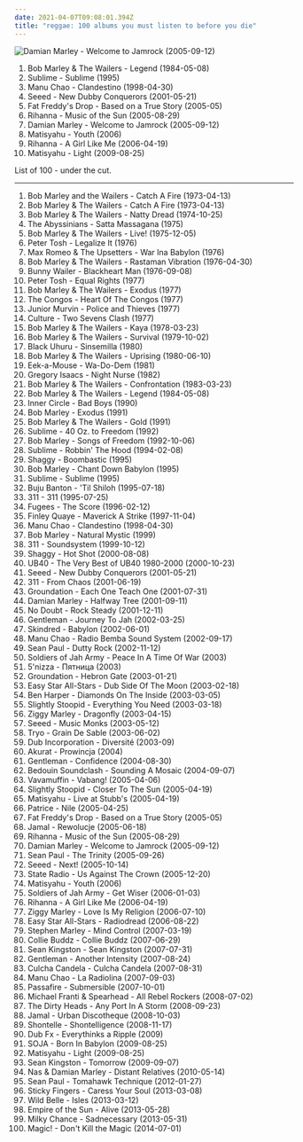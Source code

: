 ```yaml
---
date: 2021-04-07T09:08:01.394Z
title: "reggae: 100 albums you must listen to before you die"
---
```

![Damian Marley - Welcome to Jamrock (2005-09-12)](http://coverartarchive.org/release/9941d131-dcc3-4f92-b550-0074aabbb639/1313237551-500.jpg "Damian Marley - Welcome to Jamrock (2005-09-12)")
<ol class="albums">
<li data-cover="https://via.placeholder.com/450" data-tags="reggae" role="button">Bob Marley & The Wailers - Legend (1984-05-08)</li>
<li data-cover="https://img.discogs.com/Ufmdj-To-YcdwiTxBKk5MpsHWds=/fit-in/600x590/filters:strip_icc():format(jpeg):mode_rgb():quality(90)/discogs-images/R-644781-1556908119-5291.jpeg.jpg" data-tags="ska" role="button">Sublime - Sublime (1995)</li>
<li data-cover="http://coverartarchive.org/release/14dd5d50-34b9-4488-b87f-a79b5a6b52f5/6051149256-500.jpg" data-tags="latin, reggae" role="button">Manu Chao - Clandestino (1998-04-30)</li>
<li data-cover="http://coverartarchive.org/release/aa8f796b-28e8-4b46-92ab-ae4d74c6dfa0/11539914728-500.jpg" data-tags="reggae" role="button">Seeed - New Dubby Conquerors (2001-05-21)</li>
<li data-cover="http://coverartarchive.org/release/0b3d401e-aa43-3e84-9b9b-51e0b67bce8a/5921779355-500.jpg" data-tags="reggae, dub" role="button">Fat Freddy's Drop - Based on a True Story (2005-05)</li>
<li data-cover="http://coverartarchive.org/release/305cbd20-78ee-4e61-bfea-a99657790648/8884293748-500.jpg" data-tags="rnb, rihanna, reggae, dancehall" role="button">Rihanna - Music of the Sun (2005-08-29)</li>
<li data-cover="http://coverartarchive.org/release/9941d131-dcc3-4f92-b550-0074aabbb639/1313237551-500.jpg" data-tags="reggae" role="button">Damian Marley - Welcome to Jamrock (2005-09-12)</li>
<li data-cover="https://via.placeholder.com/450" data-tags="reggae" role="button">Matisyahu - Youth (2006)</li>
<li data-cover="http://coverartarchive.org/release/c3f71ac7-d8e1-4e21-8fd8-2fcfd82e1d0f/14539810071-500.jpg" data-tags="pop, rnb, rihanna" role="button">Rihanna - A Girl Like Me (2006-04-19)</li>
<li data-cover="http://coverartarchive.org/release/33620140-e22f-4fe7-8215-481b995c92da/5362543742-500.jpg" data-tags="reggae, matisyahu" role="button">Matisyahu - Light (2009-08-25)</li>
</ol>
List of 100 - under the cut.
<!-- more -->

_________________

<ol class="albums">
<li data-cover="https://via.placeholder.com/450" data-tags="reggae" role="button">
Bob Marley and the Wailers - Catch A Fire (1973-04-13)
</li>
<li data-cover="http://coverartarchive.org/release/346d6784-4108-4ec2-a40b-3500c56d4f08/16612065220-500.jpg" data-tags="reggae" role="button">
Bob Marley & The Wailers - Catch A Fire (1973-04-13)
</li>
<li data-cover="http://coverartarchive.org/release/6e34dc9d-6ddd-45d2-8e06-e466db9f2b5c/1774890562-500.jpg" data-tags="reggae" role="button">
Bob Marley & The Wailers - Natty Dread (1974-10-25)
</li>
<li data-cover="http://coverartarchive.org/release/253141a6-5eef-4205-a8e9-2a7d1cfecafb/14856274413-500.jpg" data-tags="reggae, roots reggae" role="button">
The Abyssinians - Satta Massagana (1975)
</li>
<li data-cover="http://coverartarchive.org/release/0fa2416d-3813-4639-90d4-c308779b3802/5478169435-500.jpg" data-tags="reggae" role="button">
Bob Marley & The Wailers - Live! (1975-12-05)
</li>
<li data-cover="https://via.placeholder.com/450" data-tags="reggae" role="button">
Peter Tosh - Legalize It (1976)
</li>
<li data-cover="https://img.discogs.com/__0aUi3zxVZV17xa9s1DusPZbDQ=/fit-in/507x480/filters:strip_icc():format(jpeg):mode_rgb():quality(90)/discogs-images/R-163696-1306322423.jpeg.jpg" data-tags="reggae" role="button">
Max Romeo & The Upsetters - War Ina Babylon (1976)
</li>
<li data-cover="http://coverartarchive.org/release/265eee3a-4911-4b31-9c4d-1c02e5506412/27192834336-500.jpg" data-tags="reggae" role="button">
Bob Marley & The Wailers - Rastaman Vibration (1976-04-30)
</li>
<li data-cover="https://img.discogs.com/4i65CRT_E8YzxbuLI_AS-Zg1mzs=/fit-in/600x597/filters:strip_icc():format(jpeg):mode_rgb():quality(90)/discogs-images/R-2526827-1336198334.jpeg.jpg" data-tags="reggae" role="button">
Bunny Wailer - Blackheart Man (1976-09-08)
</li>
<li data-cover="https://via.placeholder.com/450" data-tags="reggae" role="button">
Peter Tosh - Equal Rights (1977)
</li>
<li data-cover="https://via.placeholder.com/450" data-tags="reggae" role="button">
Bob Marley & The Wailers - Exodus (1977)
</li>
<li data-cover="http://coverartarchive.org/release/24cc86e2-343b-4555-bfa1-76b515c20531/16135860847-500.jpg" data-tags="reggae" role="button">
The Congos - Heart Of The Congos (1977)
</li>
<li data-cover="http://coverartarchive.org/release/ac29f926-d13a-4953-a19f-8e82b4692a72/15830333372-500.jpg" data-tags="reggae" role="button">
Junior Murvin - Police and Thieves (1977)
</li>
<li data-cover="https://img.discogs.com/M4Jaf2rjoXt9OFZNOLGDixTK7uA=/fit-in/336x342/filters:strip_icc():format(jpeg):mode_rgb():quality(90)/discogs-images/R-2291030-1345170775-4916.jpeg.jpg" data-tags="reggae" role="button">
Culture - Two Sevens Clash (1977)
</li>
<li data-cover="http://coverartarchive.org/release/3ed43286-195b-4e8c-a90d-add220e8c966/3336058240-500.jpg" data-tags="reggae" role="button">
Bob Marley & The Wailers - Kaya (1978-03-23)
</li>
<li data-cover="http://coverartarchive.org/release/8615d2a7-45e6-4a3c-9520-58f6ffd4054b/2012570147-500.jpg" data-tags="reggae" role="button">
Bob Marley & The Wailers - Survival (1979-10-02)
</li>
<li data-cover="https://img.discogs.com/bfmuDOi-MheZ4zJ1gnJEmsVnDYQ=/fit-in/600x587/filters:strip_icc():format(jpeg):mode_rgb():quality(90)/discogs-images/R-882360-1377803841-7476.jpeg.jpg" data-tags="reggae" role="button">
Black Uhuru - Sinsemilla (1980)
</li>
<li data-cover="http://coverartarchive.org/release/5930d9d3-a056-44eb-b90c-83692b58dbad/16612832348-500.jpg" data-tags="reggae" role="button">
Bob Marley & The Wailers - Uprising (1980-06-10)
</li>
<li data-cover="http://coverartarchive.org/release/743d2865-bf5f-45bb-a190-a3e2db9eca42/11950132586-500.jpg" data-tags="reggae" role="button">
Eek-a-Mouse - Wa-Do-Dem (1981)
</li>
<li data-cover="https://img.discogs.com/CMMqYfn7DjqlcfBcSEDR-GmDKhA=/fit-in/300x300/filters:strip_icc():format(jpeg):mode_rgb():quality(90)/discogs-images/R-681174-1147040773.jpeg.jpg" data-tags="reggae" role="button">
Gregory Isaacs - Night Nurse (1982)
</li>
<li data-cover="http://coverartarchive.org/release/9f3c7fc2-36ef-46c9-b589-66c60df37857/12001414579-500.jpg" data-tags="reggae, roots reggae" role="button">
Bob Marley & The Wailers - Confrontation (1983-03-23)
</li>
<li data-cover="https://via.placeholder.com/450" data-tags="reggae" role="button">
Bob Marley & The Wailers - Legend (1984-05-08)
</li>
<li data-cover="https://img.discogs.com/cfc9e7fd50d7c9c08931869b95f6849a01d0635d/images/spacer.gif" data-tags="reggae" role="button">
Inner Circle - Bad Boys (1990)
</li>
<li data-cover="http://coverartarchive.org/release/cc441399-33e2-4f72-bf78-fd5e74664eb8/10816564440-500.jpg" data-tags="reggae" role="button">
Bob Marley - Exodus (1991)
</li>
<li data-cover="http://coverartarchive.org/release/f6a6d520-d743-4c71-bff3-299da409f34d/4895309608-500.jpg" data-tags="classic rock, reggae, ska, roots, roots reggae, lion" role="button">
Bob Marley & The Wailers - Gold (1991)
</li>
<li data-cover="https://img.discogs.com/W3eZVU8t-xs-vnAnxPNb66ZCsxE=/fit-in/439x423/filters:strip_icc():format(jpeg):mode_rgb():quality(90)/discogs-images/R-586476-1287610524.gif.jpg" data-tags="ska, rock" role="button">
Sublime - 40 Oz. to Freedom (1992)
</li>
<li data-cover="https://via.placeholder.com/450" data-tags="reggae" role="button">
Bob Marley - Songs of Freedom (1992-10-06)
</li>
<li data-cover="http://coverartarchive.org/release/8ad64552-1b61-4a7d-97cf-c8ec1cf46530/5216864402-500.jpg" data-tags="reggae, punk, dub" role="button">
Sublime - Robbin' The Hood (1994-02-08)
</li>
<li data-cover="http://coverartarchive.org/release/4613c1ad-f235-4306-a48b-78f28f24fd81/25846790445-500.jpg" data-tags="reggae" role="button">
Shaggy - Boombastic (1995)
</li>
<li data-cover="http://coverartarchive.org/release/081410c0-39f9-4c47-bd43-046483200a08/15276429272-500.jpg" data-tags="reggae" role="button">
Bob Marley - Chant Down Babylon (1995)
</li>
<li data-cover="https://img.discogs.com/Ufmdj-To-YcdwiTxBKk5MpsHWds=/fit-in/600x590/filters:strip_icc():format(jpeg):mode_rgb():quality(90)/discogs-images/R-644781-1556908119-5291.jpeg.jpg" data-tags="ska" role="button">
Sublime - Sublime (1995)
</li>
<li data-cover="http://coverartarchive.org/release/a9cf01b2-6efe-4353-a47f-7d372c7aa6ce/17871090842-500.jpg" data-tags="reggae" role="button">
Buju Banton - 'Til Shiloh (1995-07-18)
</li>
<li data-cover="http://coverartarchive.org/release/28e7a3e1-b4ba-4f58-a9e5-fa6d5936d5bc/2038812187-500.jpg" data-tags="alternative rock, rock" role="button">
311 - 311 (1995-07-25)
</li>
<li data-cover="http://coverartarchive.org/release/a8ac0c88-6980-411d-8c88-3eed140f71ed/7644775051-500.jpg" data-tags="hip-hop" role="button">
Fugees - The Score (1996-02-12)
</li>
<li data-cover="http://coverartarchive.org/release/1acaab9d-031a-44e0-a3c2-8b33190b73a8/24106415731-500.jpg" data-tags="reggae, reggaeindie" role="button">
Finley Quaye - Maverick A Strike (1997-11-04)
</li>
<li data-cover="http://coverartarchive.org/release/14dd5d50-34b9-4488-b87f-a79b5a6b52f5/6051149256-500.jpg" data-tags="latin, reggae" role="button">
Manu Chao - Clandestino (1998-04-30)
</li>
<li data-cover="https://via.placeholder.com/450" data-tags="reggae" role="button">
Bob Marley - Natural Mystic (1999)
</li>
<li data-cover="https://img.discogs.com/BOVm2LL9AWwaxhS-ebRuyVisVcY=/fit-in/500x498/filters:strip_icc():format(jpeg):mode_rgb():quality(90)/discogs-images/R-602393-1137205374.jpeg.jpg" data-tags="reggae, alternative rock" role="button">
311 - Soundsystem (1999-10-12)
</li>
<li data-cover="http://coverartarchive.org/release/89d58ec8-ece2-36ce-95de-b3216f096438/5134560010-500.jpg" data-tags="reggae, dancehall" role="button">
Shaggy - Hot Shot (2000-08-08)
</li>
<li data-cover="http://coverartarchive.org/release/86b1f03a-52fe-3846-b0e4-7109ec1bc9fd/7455522854-500.jpg" data-tags="reggae" role="button">
UB40 - The Very Best of UB40 1980-2000 (2000-10-23)
</li>
<li data-cover="http://coverartarchive.org/release/aa8f796b-28e8-4b46-92ab-ae4d74c6dfa0/11539914728-500.jpg" data-tags="reggae" role="button">
Seeed - New Dubby Conquerors (2001-05-21)
</li>
<li data-cover="http://coverartarchive.org/release/42680bd0-54d5-4f68-9b4a-187861ff634f/15999540484-500.jpg" data-tags="reggae, alternative rock, rock" role="button">
311 - From Chaos (2001-06-19)
</li>
<li data-cover="https://via.placeholder.com/450" data-tags="reggae, roots reggae" role="button">
Groundation - Each One Teach One (2001-07-31)
</li>
<li data-cover="http://coverartarchive.org/release/abdca650-0707-494b-88c2-567e7eae354e/8093633767-500.jpg" data-tags="reggae" role="button">
Damian Marley - Halfway Tree (2001-09-11)
</li>
<li data-cover="http://coverartarchive.org/release/0de8efff-e99a-410e-9062-71fd6a63c3f1/8569046324-500.jpg" data-tags="rock, pop, ska" role="button">
No Doubt - Rock Steady (2001-12-11)
</li>
<li data-cover="http://coverartarchive.org/release/ba1a1b38-6c46-4126-9c7a-fe734f562a25/3330491024-500.jpg" data-tags="reggae" role="button">
Gentleman - Journey To Jah (2002-03-25)
</li>
<li data-cover="http://coverartarchive.org/release/714d1b4a-6739-4f38-a8c4-197379780bbd/28115360386-500.jpg" data-tags="metal, reggae metal" role="button">
Skindred - Babylon (2002-06-01)
</li>
<li data-cover="http://coverartarchive.org/release/0eb8896a-8c3e-418d-ac86-159e41757599/4799862055-500.jpg" data-tags="reggae" role="button">
Manu Chao - Radio Bemba Sound System (2002-09-17)
</li>
<li data-cover="http://coverartarchive.org/release/8c10b3ec-a0ff-4819-a6e9-9287c48e5a85/15542855333-500.jpg" data-tags="dancehall" role="button">
Sean Paul - Dutty Rock (2002-11-12)
</li>
<li data-cover="http://coverartarchive.org/release/4d8267e8-538e-45ce-9869-ab3141de7d9a/2002597102-500.jpg" data-tags="reggae" role="button">
Soldiers of Jah Army - Peace In A Time Of War (2003)
</li>
<li data-cover="http://coverartarchive.org/release/7017554d-4cd6-465d-b28b-095e8ba49015/5961350059-500.jpg" data-tags="reggae" role="button">
5'nizza - Пятница (2003)
</li>
<li data-cover="http://coverartarchive.org/release/0feac73a-6fb2-43b4-b4d0-0de742c16bfd/28260652291-500.jpg" data-tags="reggae" role="button">
Groundation - Hebron Gate (2003-01-21)
</li>
<li data-cover="http://coverartarchive.org/release/5c285b48-a2ee-4328-9398-d7b971272c05/5795022837-500.jpg" data-tags="dub, reggae" role="button">
Easy Star All-Stars - Dub Side Of The Moon (2003-02-18)
</li>
<li data-cover="http://coverartarchive.org/release/5e500047-978a-44d4-84ef-f714be4235ec/16071252194-500.jpg" data-tags="rock, soul, blues, ben harper" role="button">
Ben Harper - Diamonds On The Inside (2003-03-05)
</li>
<li data-cover="https://img.discogs.com/KgBjHyjGEwqcvfrXOmPth4FEFFQ=/fit-in/600x601/filters:strip_icc():format(jpeg):mode_rgb():quality(90)/discogs-images/R-3576516-1336355004.jpeg.jpg" data-tags="reggae, ska, summer" role="button">
Slightly Stoopid - Everything You Need (2003-03-18)
</li>
<li data-cover="http://coverartarchive.org/release/470a6f6b-d9ef-4d0f-9908-3448b1ae5c3a/3727458951-500.jpg" data-tags="reggae" role="button">
Ziggy Marley - Dragonfly (2003-04-15)
</li>
<li data-cover="https://via.placeholder.com/450" data-tags="reggae" role="button">
Seeed - Music Monks (2003-05-12)
</li>
<li data-cover="http://coverartarchive.org/release/2d41f2db-27fe-4bd8-af53-2f1a29435276/19380694738-500.jpg" data-tags="reggae, french" role="button">
Tryo - Grain De Sable (2003-06-02)
</li>
<li data-cover="http://coverartarchive.org/release/c272f6bd-6689-4e63-86d5-c37d8fc878d2/1769935932-500.jpg" data-tags="reggae" role="button">
Dub Incorporation - Diversité (2003-09)
</li>
<li data-cover="https://img.discogs.com/MSdFRkrA_XBkw_dEiS5f9MTrT4k=/fit-in/200x199/filters:strip_icc():format(jpeg):mode_rgb():quality(90)/discogs-images/R-1546079-1301302877.jpeg.jpg" data-tags="alternative, reggae, ska" role="button">
Akurat - Prowincja (2004)
</li>
<li data-cover="http://coverartarchive.org/release/b2d92f8d-589a-47fb-94a3-dbb93cd36807/14053265245-500.jpg" data-tags="reggae" role="button">
Gentleman - Confidence (2004-08-30)
</li>
<li data-cover="https://via.placeholder.com/450" data-tags="dub, reggae" role="button">
Bedouin Soundclash - Sounding A Mosaic (2004-09-07)
</li>
<li data-cover="http://coverartarchive.org/release/bdfe45eb-0b2d-4c96-bfc9-9b5c8b479b9a/5876442790-500.jpg" data-tags="reggae" role="button">
Vavamuffin - Vabang! (2005-04-06)
</li>
<li data-cover="https://via.placeholder.com/450" data-tags="reggae" role="button">
Slightly Stoopid - Closer To The Sun (2005-04-19)
</li>
<li data-cover="http://coverartarchive.org/release/87f822d6-602c-3e33-9e62-024eacfcf60c/28709837363-500.jpg" data-tags="reggae, matisyahu" role="button">
Matisyahu - Live at Stubb's (2005-04-19)
</li>
<li data-cover="https://via.placeholder.com/450" data-tags="reggae" role="button">
Patrice - Nile (2005-04-25)
</li>
<li data-cover="http://coverartarchive.org/release/0b3d401e-aa43-3e84-9b9b-51e0b67bce8a/5921779355-500.jpg" data-tags="reggae, dub" role="button">
Fat Freddy's Drop - Based on a True Story (2005-05)
</li>
<li data-cover="http://coverartarchive.org/release/1bdc7ea1-8d62-4861-8a10-daa08f6d6af9/4136848887-500.jpg" data-tags="reggae, ragga, jamal, dancehall" role="button">
Jamal - Rewolucje (2005-06-18)
</li>
<li data-cover="http://coverartarchive.org/release/305cbd20-78ee-4e61-bfea-a99657790648/8884293748-500.jpg" data-tags="rnb, rihanna, reggae, dancehall" role="button">
Rihanna - Music of the Sun (2005-08-29)
</li>
<li data-cover="http://coverartarchive.org/release/9941d131-dcc3-4f92-b550-0074aabbb639/1313237551-500.jpg" data-tags="reggae" role="button">
Damian Marley - Welcome to Jamrock (2005-09-12)
</li>
<li data-cover="http://coverartarchive.org/release/635c9c26-e418-3e1e-b6ff-247fa6e631ba/1337019624-500.jpg" data-tags="reggae, dancehall" role="button">
Sean Paul - The Trinity (2005-09-26)
</li>
<li data-cover="https://img.discogs.com/GUq_JB_l0I6gNuYQSQcD1jqJhAU=/fit-in/600x605/filters:strip_icc():format(jpeg):mode_rgb():quality(90)/discogs-images/R-1910644-1502355394-1079.jpeg.jpg" data-tags="reggae, dancehall" role="button">
Seeed - Next! (2005-10-14)
</li>
<li data-cover="http://coverartarchive.org/release/c2b401b0-17d6-4c99-b682-a44228ed8ee0/15278504062-500.jpg" data-tags="reggae" role="button">
State Radio - Us Against The Crown (2005-12-20)
</li>
<li data-cover="https://via.placeholder.com/450" data-tags="reggae" role="button">
Matisyahu - Youth (2006)
</li>
<li data-cover="http://coverartarchive.org/release/088f9e29-f5d3-43b6-a84d-d856e8e3b0f7/1238523640-500.jpg" data-tags="reggae, modern reggae" role="button">
Soldiers of Jah Army - Get Wiser (2006-01-03)
</li>
<li data-cover="http://coverartarchive.org/release/c3f71ac7-d8e1-4e21-8fd8-2fcfd82e1d0f/14539810071-500.jpg" data-tags="pop, rnb, rihanna" role="button">
Rihanna - A Girl Like Me (2006-04-19)
</li>
<li data-cover="https://via.placeholder.com/450" data-tags="reggae" role="button">
Ziggy Marley - Love Is My Religion (2006-07-10)
</li>
<li data-cover="http://coverartarchive.org/release/c13c0bb8-8e6b-4163-a053-5ad21f6fec2b/22100874189-500.jpg" data-tags="reggae" role="button">
Easy Star All-Stars - Radiodread (2006-08-22)
</li>
<li data-cover="http://coverartarchive.org/release/e0628139-bdef-4cb1-aaa1-5ecf073ffcb4/15635147931-500.jpg" data-tags="reggae" role="button">
Stephen Marley - Mind Control (2007-03-19)
</li>
<li data-cover="http://coverartarchive.org/release/1ef12e2b-5c2b-4312-a510-7f3f886c6562/26476184196-500.jpg" data-tags="reggae" role="button">
Collie Buddz - Collie Buddz (2007-06-29)
</li>
<li data-cover="http://coverartarchive.org/release/8bf24b86-8ec0-4348-af99-d919057ed774/12243482446-500.jpg" data-tags="rnb, hip-hop, sean kingston" role="button">
Sean Kingston - Sean Kingston (2007-07-31)
</li>
<li data-cover="http://coverartarchive.org/release/0a7a16b9-704e-3dea-9d92-fc79ccb81512/15248891704-500.jpg" data-tags="reggae" role="button">
Gentleman - Another Intensity (2007-08-24)
</li>
<li data-cover="http://coverartarchive.org/release/c09740e6-06a3-47d5-bc92-ff548e87b955/3602793651-500.jpg" data-tags="deutsch, reggae" role="button">
Culcha Candela - Culcha Candela (2007-08-31)
</li>
<li data-cover="https://img.discogs.com/qVjBD2zNd7yt8T2nhZpyzlDXRmM=/fit-in/600x596/filters:strip_icc():format(jpeg):mode_rgb():quality(90)/discogs-images/R-1061809-1511883604-1888.jpeg.jpg" data-tags="latin" role="button">
Manu Chao - La Radiolina (2007-09-03)
</li>
<li data-cover="https://via.placeholder.com/450" data-tags="reggae, roots reggae, swedish reggae" role="button">
Passafire - Submersible (2007-10-01)
</li>
<li data-cover="http://coverartarchive.org/release/7aa8f878-1ca8-4550-b273-042a397c69a2/24391938485-500.jpg" data-tags="reggae, rock" role="button">
Michael Franti & Spearhead - All Rebel Rockers (2008-07-02)
</li>
<li data-cover="http://coverartarchive.org/release/9d68e86c-ca8e-403b-a208-5f440fcc6aa5/8684760406-500.jpg" data-tags="reggae, 00s, rap rock, opelmelange" role="button">
The Dirty Heads - Any Port In A Storm (2008-09-23)
</li>
<li data-cover="http://coverartarchive.org/release/7b71290e-af6f-4906-9368-c03f1360a1b4/4136795948-500.jpg" data-tags="reggae, polish" role="button">
Jamal - Urban Discotheque (2008-10-03)
</li>
<li data-cover="http://coverartarchive.org/release/41766637-4e52-4831-be2d-8361c745963f/15054862419-500.jpg" data-tags="reggae, rnb" role="button">
Shontelle - Shontelligence (2008-11-17)
</li>
<li data-cover="http://coverartarchive.org/release/744ae359-3156-4b4a-b0ac-38c3e160b64c/1242688139-500.jpg" data-tags="beatbox, reggae, dub, dubstep" role="button">
Dub Fx - Everythinks a Ripple (2009)
</li>
<li data-cover="https://img.discogs.com/7eqUgWnHqVgWeWO9cepdlyAgXdE=/fit-in/565x565/filters:strip_icc():format(jpeg):mode_rgb():quality(90)/discogs-images/R-413257-1419282639-3801.jpeg.jpg" data-tags="reggae, soja" role="button">
SOJA - Born In Babylon (2009-08-25)
</li>
<li data-cover="http://coverartarchive.org/release/33620140-e22f-4fe7-8215-481b995c92da/5362543742-500.jpg" data-tags="reggae, matisyahu" role="button">
Matisyahu - Light (2009-08-25)
</li>
<li data-cover="https://img.discogs.com/o8A0rfW_oUdwmIi36ut6xctSpg0=/fit-in/400x400/filters:strip_icc():format(jpeg):mode_rgb():quality(90)/discogs-images/R-2040927-1260293089.jpeg.jpg" data-tags="reggae, rnb" role="button">
Sean Kingston - Tomorrow (2009-09-07)
</li>
<li data-cover="http://coverartarchive.org/release/afb1c604-79da-4470-90b1-940cc2caeee3/15634565229-500.jpg" data-tags="reggae" role="button">
Nas & Damian Marley - Distant Relatives (2010-05-14)
</li>
<li data-cover="http://coverartarchive.org/release/60be6325-85c2-4523-bd0d-5f6b5d05098b/1369426454-500.jpg" data-tags="hip hop, pop, reggae, r&b, sean paul" role="button">
Sean Paul - Tomahawk Technique (2012-01-27)
</li>
<li data-cover="http://coverartarchive.org/release/b7f9f07b-56eb-4782-9e91-840566df6c7b/6178146183-500.jpg" data-tags="indie, alternative, reggae" role="button">
Sticky Fingers - Caress Your Soul (2013-03-08)
</li>
<li data-cover="http://coverartarchive.org/release/7394d4d8-f3b7-4f59-a4bf-14b2ce5a85ff/6562106807-500.jpg" data-tags="indie, reggae, female vocalists" role="button">
Wild Belle - Isles (2013-03-12)
</li>
<li data-cover="http://coverartarchive.org/release/dbfa5713-c9ce-4077-b826-a1c913b0ca04/12750739359-500.jpg" data-tags="electronic" role="button">
Empire of the Sun - Alive (2013-05-28)
</li>
<li data-cover="http://coverartarchive.org/release/8077f6cd-1c02-484f-a19f-30833734edf2/11593007264-500.jpg" data-tags="indie, indie pop, indie folk, folk" role="button">
Milky Chance - Sadnecessary (2013-05-31)
</li>
<li data-cover="http://coverartarchive.org/release/d33ebeca-a13c-4974-bcad-85c7211b5455/7515734901-500.jpg" data-tags="pop, reggae, 10s, reggae fusion, albumsiown, reggae beat, nasri, alex tanas, ben spivak, mark pellizzer" role="button">
Magic! - Don't Kill the Magic (2014-07-01)
</li>
</ol>